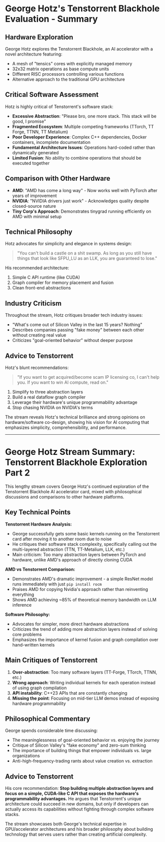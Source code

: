 # George Hotz's Tenstorrent Blackhole Evaluation - Summary

## Hardware Exploration
George Hotz explores the Tenstorrent Blackhole, an AI accelerator with a novel architecture featuring:
- A mesh of "tensics" cores with explicitly managed memory
- 32x32 matrix operations as base compute units
- Different RISC processors controlling various functions
- Alternative approach to the traditional GPU architecture

## Critical Software Assessment
Hotz is highly critical of Tenstorrent's software stack:

- **Excessive Abstraction**: "Please bro, one more stack. This stack will be good, I promise"
- **Fragmented Ecosystem**: Multiple competing frameworks (TTorch, TT Forge, TTNN, TT Metalium)
- **Poor Developer Experience**: Complex C++ dependencies, Docker containers, incomplete documentation
- **Fundamental Architecture Issues**: Operations hard-coded rather than dynamically generated
- **Limited Fusion**: No ability to combine operations that should be executed together

## Comparison with Other Hardware
- **AMD**: "AMD has come a long way" - Now works well with PyTorch after years of improvement
- **NVIDIA**: "NVIDIA drivers just work" - Acknowledges quality despite closed-source nature
- **Tiny Corp's Approach**: Demonstrates tinygrad running efficiently on AMD with minimal setup

## Technical Philosophy
Hotz advocates for simplicity and elegance in systems design:

> "You can't build a castle on a shit swamp. As long as you still have things that look like SFPU_LU as an LLK, you are guaranteed to lose."

His recommended architecture:
1. Simple C API runtime (like CUDA)
2. Graph compiler for memory placement and fusion
3. Clean front-end abstractions

## Industry Criticism
Throughout the stream, Hotz critiques broader tech industry issues:
- "What's come out of Silicon Valley in the last 15 years? Nothing"
- Describes companies passing "fake money" between each other without creating real value
- Criticizes "goal-oriented behavior" without deeper purpose

## Advice to Tenstorrent
Hotz's blunt recommendations:

> "If you want to get acquired/become scam IP licensing co, I can't help you. If you want to win AI compute, read on."

1. Simplify to three abstraction layers
2. Build a real dataflow graph compiler
3. Leverage their hardware's unique programmability advantage
4. Stop chasing NVIDIA on NVIDIA's terms

The stream reveals Hotz's technical brilliance and strong opinions on hardware/software co-design, showing his vision for AI computing that emphasizes simplicity, comprehensibility, and performance.

---

# George Hotz Stream Summary: Tenstorrent Blackhole Exploration Part 2

This lengthy stream covers George Hotz's continued exploration of the Tenstorrent Blackhole AI accelerator card, mixed with philosophical discussions and comparisons to other hardware platforms.

## Key Technical Points

**Tenstorrent Hardware Analysis:**
- George successfully gets some basic kernels running on the Tenstorrent card after moving it to another room due to noise
- He critiques their software stack complexity, specifically calling out the multi-layered abstraction (TTN, TT-Metalium, LLK, etc.)
- Main criticism: Too many abstraction layers between PyTorch and hardware, unlike AMD's approach of directly cloning CUDA

**AMD vs Tenstorrent Comparison:**
- Demonstrates AMD's dramatic improvement - a simple ResNet model runs immediately with just `pip install rocm`
- Praises AMD for copying Nvidia's approach rather than reinventing everything
- Shows AMD achieving ~85% of theoretical memory bandwidth on LLM inference

**Software Philosophy:**
- Advocates for simpler, more direct hardware abstractions
- Criticizes the trend of adding more abstraction layers instead of solving core problems
- Emphasizes the importance of kernel fusion and graph compilation over hand-written kernels

## Main Critiques of Tenstorrent

1. **Over-abstraction**: Too many software layers (TT-Forge, TTorch, TTNN, etc.)
2. **Wrong approach**: Writing individual kernels for each operation instead of using graph compilation
3. **API instability**: C++23 APIs that are constantly changing
4. **Missing the point**: Focusing on mid-tier LLM demos instead of exposing hardware programmability

## Philosophical Commentary

George spends considerable time discussing:
- The meaninglessness of goal-oriented behavior vs. enjoying the journey
- Critique of Silicon Valley's "fake economy" and zero-sum thinking
- The importance of building things that empower individuals vs. large organizations
- Anti-high-frequency-trading rants about value creation vs. extraction

## Advice to Tenstorrent

His core recommendation: **Stop building multiple abstraction layers and focus on a simple, CUDA-like C API that exposes the hardware's programmability advantages.** He argues that Tenstorrent's unique architecture could succeed in new domains, but only if developers can actually access its capabilities without fighting through complex software stacks.

The stream showcases both George's technical expertise in GPU/accelerator architectures and his broader philosophy about building technology that serves users rather than creating artificial complexity.